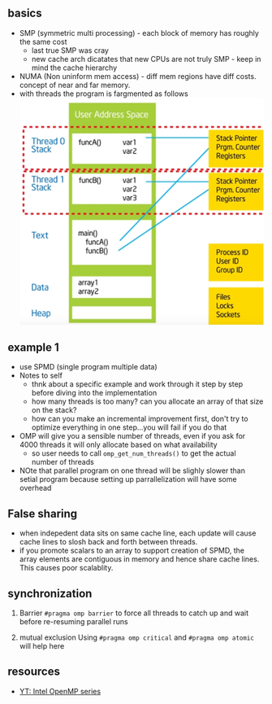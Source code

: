 ## basics
* SMP (symmetric multi processing) - each block of memory has roughly the same cost
  * last true SMP was cray
  * new cache arch dicatates that new CPUs are not truly SMP - keep in mind the cache hierarchy
* NUMA (Non uninform mem access) - diff mem regions have diff costs. concept of near and far memory.
* with threads the program is fargmented as follows
![Alt text](image.png)

## example 1

* use SPMD (single program multiple data)
* Notes to self
  - thnk about a specific example and work through it step by step before diving into
  the implementation
  - how many threads is too many? can you allocate an array of that size on the stack?
  - how can you make an incremental improvement first, don't try to optimize everything in one step...you will fail if you do that
* OMP will give you a sensible number of threads, even if you ask for 4000 threads it will only allocate based on what availability
  * so user needs to call `omp_get_num_threads()` to get the actual number of threads
* NOte that parallel program on one thread will be slighly slower than setial program because setting up parrallelization will have some overhead

## False sharing
* when indepedent data sits on same cache line, each update will cause cache lines to slosh back and forth between threads.
* if you promote scalars to an array to support creation of SPMD, the array elements are contiguous in memory and hence
share cache lines. This causes poor scalablity.

## synchronization

1. Barrier
   `#pragma omp barrier` to force all threads to catch up and wait before re-resuming parallel runs

2. mutual exclusion
   Using `#pragma omp critical` and `#pragma omp atomic` will help here





## resources
* [YT: Intel OpenMP series](https://www.youtube.com/playlist?list=PLLX-Q6B8xqZ8n8bwjGdzBJ25X2utwnoEG)